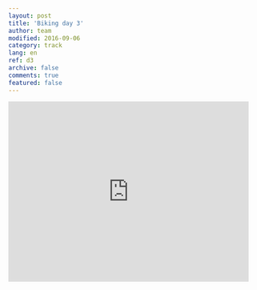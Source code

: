 ```yaml
---   
layout: post 
title: 'Biking day 3'  
author: team 
modified: 2016-09-06
category: track 
lang: en 
ref: d3
archive: false 
comments: true 
featured: false 
--- 
```


                                                                                                                                                                                                                                                                                                                                                                                              

<iframe width='480' height='360' src='http://track-kit.net/maps_s3/?v=embed&track=229817.gpx' frameborder='0' allowfullscreen></iframe>